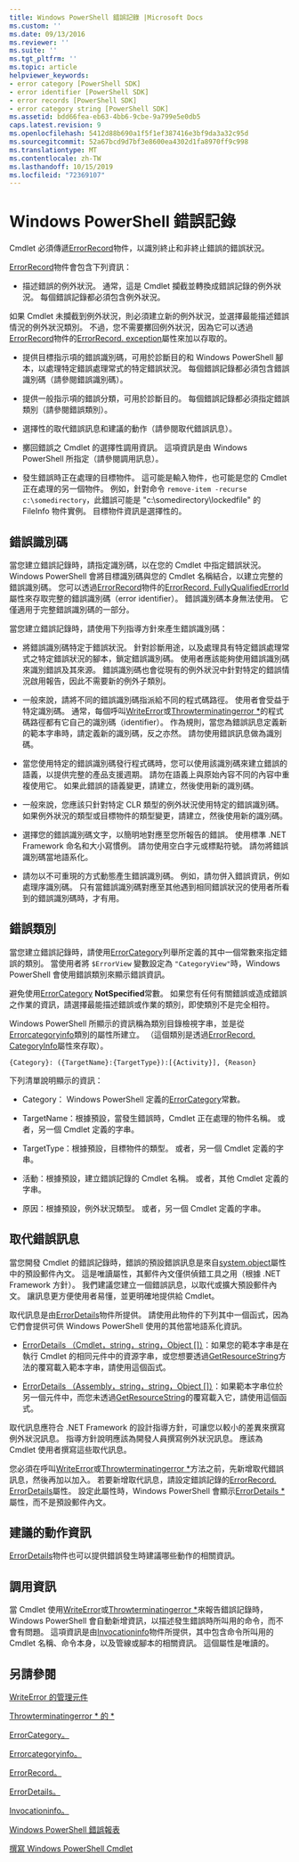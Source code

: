 ```yaml
---
title: Windows PowerShell 錯誤記錄 |Microsoft Docs
ms.custom: ''
ms.date: 09/13/2016
ms.reviewer: ''
ms.suite: ''
ms.tgt_pltfrm: ''
ms.topic: article
helpviewer_keywords:
- error category [PowerShell SDK]
- error identifier [PowerShell SDK]
- error records [PowerShell SDK]
- error category string [PowerShell SDK]
ms.assetid: bdd66fea-eb63-4bb6-9cbe-9a799e5e0db5
caps.latest.revision: 9
ms.openlocfilehash: 5412d88b690a1f5f1ef387416e3bf9da3a32c95d
ms.sourcegitcommit: 52a67bcd9d7bf3e8600ea4302d1fa8970ff9c998
ms.translationtype: MT
ms.contentlocale: zh-TW
ms.lasthandoff: 10/15/2019
ms.locfileid: "72369107"
---
```

# <a name="windows-powershell-error-records"></a>Windows PowerShell 錯誤記錄

Cmdlet 必須傳遞[ErrorRecord](/dotnet/api/System.Management.Automation.ErrorRecord)物件，以識別終止和非終止錯誤的錯誤狀況。

[ErrorRecord](/dotnet/api/System.Management.Automation.ErrorRecord)物件會包含下列資訊：

- 描述錯誤的例外狀況。 通常，這是 Cmdlet 攔截並轉換成錯誤記錄的例外狀況。 每個錯誤記錄都必須包含例外狀況。

如果 Cmdlet 未攔截到例外狀況，則必須建立新的例外狀況，並選擇最能描述錯誤情況的例外狀況類別。 不過，您不需要擲回例外狀況，因為它可以透過[ErrorRecord](/dotnet/api/System.Management.Automation.ErrorRecord)物件的[ErrorRecord. exception](/dotnet/api/System.Management.Automation.ErrorRecord.Exception)屬性來加以存取的。

- 提供目標指示項的錯誤識別碼，可用於診斷目的和 Windows PowerShell 腳本，以處理特定錯誤處理常式的特定錯誤狀況。 每個錯誤記錄都必須包含錯誤識別碼（請參閱錯誤識別碼）。

- 提供一般指示項的錯誤分類，可用於診斷目的。 每個錯誤記錄都必須指定錯誤類別（請參閱錯誤類別）。

- 選擇性的取代錯誤訊息和建議的動作（請參閱取代錯誤訊息）。

- 擲回錯誤之 Cmdlet 的選擇性調用資訊。 這項資訊是由 Windows PowerShell 所指定（請參閱調用訊息）。

- 發生錯誤時正在處理的目標物件。 這可能是輸入物件，也可能是您的 Cmdlet 正在處理的另一個物件。 例如，針對命令 `remove-item -recurse c:\somedirectory`，此錯誤可能是 "c:\somedirectory\lockedfile" 的 FileInfo 物件實例。 目標物件資訊是選擇性的。

## <a name="error-identifier"></a>錯誤識別碼

當您建立錯誤記錄時，請指定識別碼，以在您的 Cmdlet 中指定錯誤狀況。 Windows PowerShell 會將目標識別碼與您的 Cmdlet 名稱結合，以建立完整的錯誤識別碼。 您可以透過[ErrorRecord](/dotnet/api/System.Management.Automation.ErrorRecord)物件的[ErrorRecord. FullyQualifiedErrorId](/dotnet/api/System.Management.Automation.ErrorRecord.FullyQualifiedErrorId)屬性來存取完整的錯誤識別碼（error identifier）。 錯誤識別碼本身無法使用。 它僅適用于完整錯誤識別碼的一部分。

當您建立錯誤記錄時，請使用下列指導方針來產生錯誤識別碼：

- 將錯誤識別碼特定于錯誤狀況。 針對診斷用途，以及處理具有特定錯誤處理常式之特定錯誤狀況的腳本，鎖定錯誤識別碼。 使用者應該能夠使用錯誤識別碼來識別錯誤及其來源。 錯誤識別碼也會從現有的例外狀況中針對特定的錯誤情況啟用報告，因此不需要新的例外子類別。

- 一般來說，請將不同的錯誤識別碼指派給不同的程式碼路徑。 使用者會受益于特定識別碼。 通常，每個呼叫[WriteError](/dotnet/api/System.Management.Automation.Cmdlet.WriteError)或[Throwterminatingerror *](/dotnet/api/System.Management.Automation.Cmdlet.ThrowTerminatingError)的程式碼路徑都有它自己的識別碼（identifier）。 作為規則，當您為錯誤訊息定義新的範本字串時，請定義新的識別碼，反之亦然。 請勿使用錯誤訊息做為識別碼。

- 當您使用特定的錯誤識別碼發行程式碼時，您可以使用該識別碼來建立錯誤的語義，以提供完整的產品支援週期。 請勿在語義上與原始內容不同的內容中重複使用它。 如果此錯誤的語義變更，請建立，然後使用新的識別碼。

- 一般來說，您應該只針對特定 CLR 類型的例外狀況使用特定的錯誤識別碼。 如果例外狀況的類型或目標物件的類型變更，請建立，然後使用新的識別碼。

- 選擇您的錯誤識別碼文字，以簡明地對應至您所報告的錯誤。 使用標準 .NET Framework 命名和大小寫慣例。 請勿使用空白字元或標點符號。 請勿將錯誤識別碼當地語系化。

- 請勿以不可重現的方式動態產生錯誤識別碼。 例如，請勿併入錯誤資訊，例如處理序識別碼。 只有當錯誤識別碼對應至其他遇到相同錯誤狀況的使用者所看到的錯誤識別碼時，才有用。

## <a name="error-category"></a>錯誤類別

當您建立錯誤記錄時，請使用[ErrorCategory](/dotnet/api/System.Management.Automation.ErrorCategory?view=pscore-6.2.0)列舉所定義的其中一個常數來指定錯誤的類別。 當使用者將 `$ErrorView` 變數設定為 `"CategoryView"`時，Windows PowerShell 會使用錯誤類別來顯示錯誤資訊。

避免使用[ErrorCategory](/dotnet/api/System.Management.Automation.ErrorCategory?view=pscore-6.2.0) **NotSpecified**常數。 如果您有任何有關錯誤或造成錯誤之作業的資訊，請選擇最能描述錯誤或作業的類別，即使類別不是完全相符。

Windows PowerShell 所顯示的資訊稱為類別目錄檢視字串，並是從[Errorcategoryinfo](/dotnet/api/System.Management.Automation.ErrorCategoryInfo)類別的屬性所建立。 （這個類別是透過[ErrorRecord. CategoryInfo](/dotnet/api/System.Management.Automation.ErrorRecord.CategoryInfo)屬性來存取）。

```
{Category}: ({TargetName}:{TargetType}):[{Activity}], {Reason}
```

下列清單說明顯示的資訊：

- Category： Windows PowerShell 定義的[ErrorCategory](/dotnet/api/System.Management.Automation.ErrorCategory?view=pscore-6.2.0)常數。

- TargetName：根據預設，當發生錯誤時，Cmdlet 正在處理的物件名稱。 或者，另一個 Cmdlet 定義的字串。

- TargetType：根據預設，目標物件的類型。 或者，另一個 Cmdlet 定義的字串。

- 活動：根據預設，建立錯誤記錄的 Cmdlet 名稱。 或者，其他 Cmdlet 定義的字串。

- 原因：根據預設，例外狀況類型。 或者，另一個 Cmdlet 定義的字串。

## <a name="replacement-error-message"></a>取代錯誤訊息

當您開發 Cmdlet 的錯誤記錄時，錯誤的預設錯誤訊息是來自[system.object](/dotnet/api/System.Exception.Message)屬性中的預設郵件內文。 這是唯讀屬性，其郵件內文僅供偵錯工具之用（根據 .NET Framework 方針）。 我們建議您建立一個錯誤訊息，以取代或擴大預設郵件內文。 讓訊息更方便使用者易懂，並更明確地提供給 Cmdlet。

取代訊息是由[ErrorDetails](/dotnet/api/System.Management.Automation.ErrorDetails)物件所提供。 請使用此物件的下列其中一個函式，因為它們會提供可供 Windows PowerShell 使用的其他當地語系化資訊。

- [ErrorDetails （Cmdlet，string，string，Object []）](/dotnet/api/system.management.automation.errordetails.-ctor?view=pscore-6.2.0#System_Management_Automation_ErrorDetails__ctor_System_Management_Automation_Cmdlet_System_String_System_String_System_Object___)：如果您的範本字串是在執行 Cmdlet 的相同元件中的資源字串，或您想要透過[GetResourceString](/dotnet/api/System.Management.Automation.Cmdlet.GetResourceString)方法的覆寫載入範本字串，請使用這個函式。

- [ErrorDetails （Assembly，string，string，Object []）](/dotnet/api/system.management.automation.errordetails.-ctor?view=pscore-6.2.0#System_Management_Automation_ErrorDetails__ctor_System_Reflection_Assembly_System_String_System_String_System_Object___)：如果範本字串位於另一個元件中，而您未透過[GetResourceString](/dotnet/api/System.Management.Automation.Cmdlet.GetResourceString)的覆寫載入它，請使用這個函式。

取代訊息應符合 .NET Framework 的設計指導方針，可讓您以較小的差異來撰寫例外狀況訊息。 指導方針說明應該為開發人員撰寫例外狀況訊息。 應該為 Cmdlet 使用者撰寫這些取代訊息。

您必須在呼叫[WriteError](/dotnet/api/System.Management.Automation.Cmdlet.WriteError)或[Throwterminatingerror *](/dotnet/api/System.Management.Automation.Cmdlet.ThrowTerminatingError)方法之前，先新增取代錯誤訊息，然後再加以加入。 若要新增取代訊息，請設定錯誤記錄的[ErrorRecord. ErrorDetails](/dotnet/api/System.Management.Automation.ErrorRecord.ErrorDetails)屬性。 設定此屬性時，Windows PowerShell 會顯示[ErrorDetails *](/dotnet/api/System.Management.Automation.ErrorDetails.Message)屬性，而不是預設郵件內文。

## <a name="recommended-action-information"></a>建議的動作資訊

[ErrorDetails](/dotnet/api/System.Management.Automation.ErrorDetails)物件也可以提供錯誤發生時建議哪些動作的相關資訊。

## <a name="invocation-information"></a>調用資訊

當 Cmdlet 使用[WriteError](/dotnet/api/System.Management.Automation.Cmdlet.WriteError)或[Throwterminatingerror *](/dotnet/api/System.Management.Automation.Cmdlet.ThrowTerminatingError)來報告錯誤記錄時，Windows PowerShell 會自動新增資訊，以描述發生錯誤時所叫用的命令，而不會有問題。 這項資訊是由[Invocationinfo](/dotnet/api/System.Management.Automation.InvocationInfo)物件所提供，其中包含命令所叫用的 Cmdlet 名稱、命令本身，以及管線或腳本的相關資訊。 這個屬性是唯讀的。

## <a name="see-also"></a>另請參閱

[WriteError 的管理元件](/dotnet/api/System.Management.Automation.Cmdlet.WriteError)

[Throwterminatingerror * 的 *](/dotnet/api/System.Management.Automation.Cmdlet.ThrowTerminatingError)

[ErrorCategory。](/dotnet/api/System.Management.Automation.ErrorCategory?view=pscore-6.2.0)

[Errorcategoryinfo。](/dotnet/api/System.Management.Automation.ErrorCategoryInfo)

[ErrorRecord。](/dotnet/api/System.Management.Automation.ErrorRecord)

[ErrorDetails。](/dotnet/api/System.Management.Automation.ErrorDetails)

[Invocationinfo。](/dotnet/api/System.Management.Automation.InvocationInfo)

[Windows PowerShell 錯誤報表](./error-reporting-concepts.md)

[撰寫 Windows PowerShell Cmdlet](./writing-a-windows-powershell-cmdlet.md)
